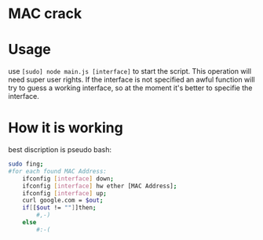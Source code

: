 MAC crack
=========

# Usage

use `[sudo] node main.js [interface]` to start the script.
This operation will need super user rights.
If the interface is not specified an awful function will try to guess a working interface, so at the moment it's better to specifie the interface.

# How it is working

best discription is pseudo bash:
```bash
sudo fing;
#for each found MAC Address:
	ifconfig [interface] down;
	ifconfig [interface] hw ether [MAC Address];
	ifconfig [interface] up;
	curl google.com = $out;
	if[[$out != ""]]then;
		#,-)
	else
		#:-(

```